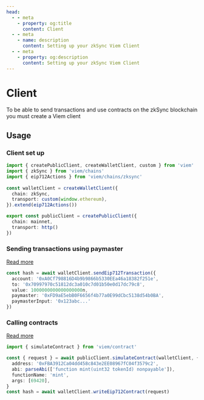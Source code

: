 ```yaml
---
head:
  - - meta
    - property: og:title
      content: Client
  - - meta
    - name: description
      content: Setting up your zkSync Viem Client
  - - meta
    - property: og:description
      content: Setting up your zkSync Viem Client
---
```


# Client

To be able to send transactions and use contracts on the zkSync blockchain you must create a Viem client

## Usage

### Client set up

```ts
import { createPublicClient, createWalletClient, custom } from 'viem'
import { zkSync } from 'viem/chains'
import { eip712Actions } from 'viem/chains/zksync'
 
const walletClient = createWalletClient({
  chain: zkSync,
  transport: custom(window.ethereum),
}).extend(eip712Actions())

export const publicClient = createPublicClient({
  chain: mainnet,
  transport: http()
})
```

### Sending transactions using paymaster

[Read more](./actions/sendEip712Transaction.md)

```ts
const hash = await walletClient.sendEip712Transaction({
  account: '0xA0Cf798816D4b9b9866b5330EEa46a18382f251e',
  to: '0x70997970c51812dc3a010c7d01b50e0d17dc79c8',
  value: 1000000000000000000n,
  paymaster: '0xFD9aE5ebB0F6656f4b77a0E99dCbc5138d54b0BA',
  paymasterInput: '0x123abc...'
})
```

### Calling contracts

[Read more](./actions/writeEip712Contract.md)

```ts
import { simulateContract } from 'viem/contract'

const { request } = await publicClient.simulateContract(walletClient, {
  address: '0xFBA3912Ca04dd458c843e2EE08967fC04f3579c2',
  abi: parseAbi(['function mint(uint32 tokenId) nonpayable']),
  functionName: 'mint',
  args: [69420],
}
const hash = await walletClient.writeEip712Contract(request)
```
